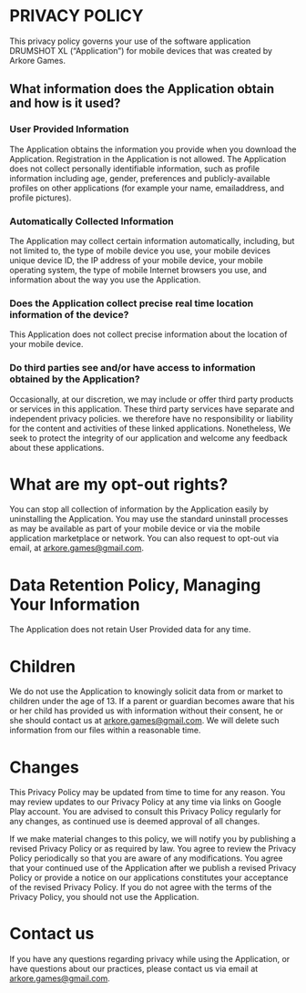 # PRIVACY POLICY
This privacy policy governs your use of the software application DRUMSHOT XL (“Application”) for mobile devices that was created by Arkore Games.

## What information does the Application obtain and how is it used?
### User Provided Information
The Application obtains the information you provide when you download the Application. Registration in the Application is not allowed. The Application does not collect personally identifiable information, such as profile information including age, gender, preferences and publicly-available profiles on other applications (for example your name, emailaddress, and profile pictures).

### Automatically Collected Information
The Application may collect certain information automatically, including, but not limited to, the type of mobile device you use, your mobile devices unique device ID, the IP address of your mobile device, your mobile operating system, the type of mobile Internet browsers you use, and information about the way you use the Application.

### Does the Application collect precise real time location information of the device?
This Application does not collect precise information about the location of your mobile device.

### Do third parties see and/or have access to information obtained by the Application?
Occasionally, at our discretion, we may include or offer third party products or services in this application. These third party services have separate and independent privacy policies. we therefore have no responsibility or liability for the content and activities of these linked applications. Nonetheless, We seek to protect the integrity of our application and welcome any feedback about these applications.

# What are my opt-out rights?
You can stop all collection of information by the Application easily by uninstalling the Application. You may use the standard uninstall processes as may be available as part of your mobile device or via the mobile application marketplace or network. You can also request to opt-out via email, at arkore.games@gmail.com.

# Data Retention Policy, Managing Your Information
The Application does not retain User Provided data for any time.

# Children
We do not use the Application to knowingly solicit data from or market to children under the age of 13. If a parent or guardian becomes aware that his or her child has provided us with information without their consent, he or she should contact us at arkore.games@gmail.com. We will delete such information from our files within a reasonable time.

# Changes
This Privacy Policy may be updated from time to time for any reason. You may review updates to our Privacy Policy at any time via links on Google Play account. You are advised to consult this Privacy Policy regularly for any changes, as continued use is deemed approval of all changes.

If we make material changes to this policy, we will notify you by publishing a revised Privacy Policy or as required by law. You agree to review the Privacy Policy periodically so that you are aware of any modifications. You agree that your continued use of the Application after we publish a revised Privacy Policy or provide a notice on our applications constitutes your acceptance of the revised Privacy Policy. If you do not agree with the terms of the Privacy Policy, you should not use the Application.

# Contact us
If you have any questions regarding privacy while using the Application, or have questions about our practices, please contact us via email at arkore.games@gmail.com.
